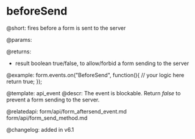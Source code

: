 beforeSend
=============

@short: fires before a form is sent to the server
	
@params:

@returns:

- result		boolean			true/false, to allow/forbid a form sending to the server

@example:
form.events.on("BeforeSend", function(){
   // your logic here
   return true;
});


@template:	api_event
@descr:
The event is blockable. Return *false* to prevent a form sending to the server.


@relatedapi: 
form/api/form_aftersend_event.md
form/api/form_send_method.md
	




@changelog: added in v6.1